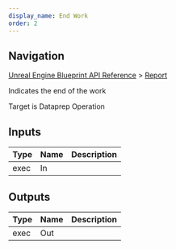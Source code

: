 ```yaml
---
display_name: End Work
order: 2
---
```

## Navigation

[Unreal Engine Blueprint API Reference](https://dev.epicgames.com/documentation/en-us/unreal-engine/BlueprintAPI) > [Report](https://dev.epicgames.com/documentation/en-us/unreal-engine/BlueprintAPI/Report)

Indicates the end of the work

Target is Dataprep Operation

## Inputs

| Type | Name | Description |
| --- | --- | --- |
| exec | In |  |

## Outputs

| Type | Name | Description |
| --- | --- | --- |
| exec | Out |  |
